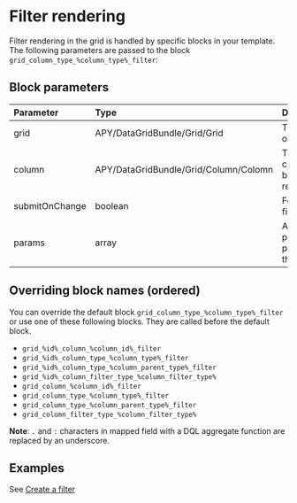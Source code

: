 Filter rendering
================

Filter rendering in the grid is handled by specific blocks in your template.
The following parameters are passed to the block `grid_column_type_%column_type%_filter`:

## Block parameters

|Parameter|Type|Description|
|:--|:--|:--|
|grid|APY/DataGridBundle/Grid/Grid|The grid object|
|column|APY/DataGridBundle/Grid/Column/Colomn|The column currently being rendered|
|submitOnChange|boolean|For select filters|
|params|array|Additional parameters passed to the grid|

## Overriding block names (ordered)

You can override the default block `grid_column_type_%column_type%_filter` or use one of these following blocks.
They are called before the default block.

 * `grid_%id%_column_%column_id%_filter`
 * `grid_%id%_column_type_%column_type%_filter`
 * `grid_%id%_column_type_%column_parent_type%_filter`
 * `grid_%id%_column_filter_type_%column_filter_type%`
 * `grid_column_%column_id%_filter`
 * `grid_column_type_%column_type%_filter`
 * `grid_column_type_%column_parent_type%_filter`
 * `grid_column_filter_type_%column_filter_type%`

**Note**: `.` and `:` characters in mapped field with a DQL aggregate function are replaced by an underscore.

## Examples

See [Create a filter](../columns_configuration/filters/create_filter.md)
